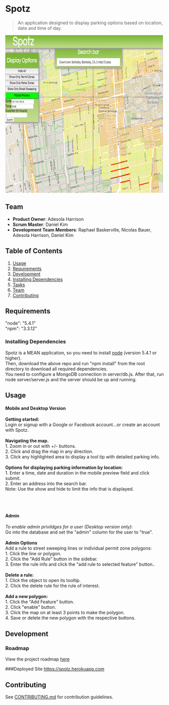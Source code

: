 # Spotz
> An application designed to display parking options based on location, date and time of day.

<img src="/readme_images/screenshot1.png" style="height: 500px; width:500px;">
<br>

## Team

  - __Product Owner__: Adesola Harrison
  - __Scrum Master__: Daniel Kim
  - __Development Team Members__: Raphael Baskerville, Nicolas Bauer, Adesola Harrison, Daniel Kim

## Table of Contents

1. [Usage](#Usage)
1. [Requirements](#requirements)
1. [Development](#development)
1. [Installing Dependencies](#installing-dependencies)
1. [Tasks](#tasks)
1. [Team](#team)
1. [Contributing](#contributing)

## Requirements
"node": "5.4.1"
<br>"npm": "3.3.12"


### Installing Dependencies
Spotz is a MEAN application, so you need to install <a href="https://nodejs.org/en/">node</a> (version 5.4.1 or higher). 
<br>Then, download the above repo and run "npm install" from the root directory to download all 
required dependencies. <br>You need to configure a MongoDB connection in server/db.js. After that, 
run node server/server.js and the server should be up and running.

## Usage
<h4>Mobile and Desktop Version</h4>
<b>Getting started:</b>
<br>Login or signup with a Google or Facebook account...or create an account with Spotz.
<br><br>
<b>Navigating the map.</b>
<br>1. Zoom in or out with  +/- buttons.
<br>2. Click and drag the map in any direction.
<br>3. Click any highlighted area to display a tool tip with detailed parking info.
<br><br>
<b>Options for displaying parking information by location:</b>
<br>1. Enter a time, date and duration in the mobile preview field and click submit.
<br>2. Enter an address into the search bar.
<br>Note: Use the show and hide to limit the info that is displayed.

<br><br>
<h4>Admin</h4><i>To enable admin privildges for a user (Desktop version only):</i>
<br>Go into the database and set the "admin" column for the user to "true".
<br><br>
<b>Admin Options</b>
<br>Add a rule to street sweeping lines or individual permit zone polygons:
<br>1. Click the line or polygon.
<br>2. Click the "Add Rule" button in the sidebar.
<br>3. Enter the rule info and click the "add rule to selected feature" button..
<br>
<br>
<b>Delete a rule:</b>
<br>1. Click the object to open its tooltip.
<br>2. Click the delete rule for the rule of interest.
<br><br>
<b>Add a new polygon:</b>
<br>1. Click the "Add Feature" button.
<br>2. Click "enable" button.
<br>3. Click the map on at least 3 points to make the polygon.
<br>4. Save or delete the new polygon with the respective buttons.


## Development

### Roadmap

View the project roadmap [here](LINK_TO_PROJECT_ISSUES)

###Deployed Site
<a href="https://spotz.herokuapp.com">https://spotz.herokuapp.com</a>

## Contributing

See [CONTRIBUTING.md](CONTRIBUTING.md) for contribution guidelines.
